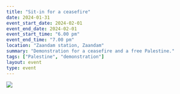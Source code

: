 ```yaml
---
title: "Sit-in for a ceasefire"
date: 2024-01-31
event_start_date: 2024-02-01
event_end_date: 2024-02-01
event_start_time: "6.00 pm"
event_end_time: "7.00 pm"
location: "Zaandam station, Zaandam"
summary: "Demonstration for a ceasefire and a free Palestine."
tags: ["Palestine", "demonstration"]
layout: event
type: event
---
```


![](/img/...)